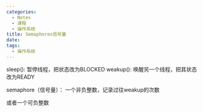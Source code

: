 ```yaml
---
categories:
  - Notes
  - 课程
  - 操作系统
title: Semaphores信号量
date: 
tags:
  - 操作系统
---
```

sleep(): 暂停线程，把状态改为BLOCKED
weakup(): 唤醒另一个线程，把其状态改为READY

semaphore（信号量）：
一个非负整数，记录过往weakup的次数

或者一个可负整数

